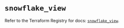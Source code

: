 # `snowflake_view`

Refer to the Terraform Registry for docs: [`snowflake_view`](https://registry.terraform.io/providers/snowflakedb/snowflake/2.1.1/docs/resources/view).
